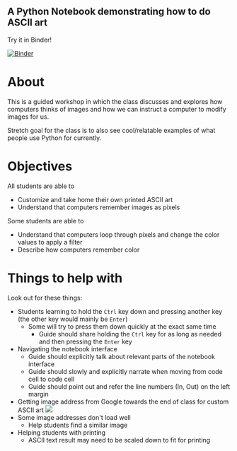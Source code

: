 ## A Python Notebook demonstrating how to do ASCII art

Try it in Binder!

[![Binder](https://mybinder.org/badge.svg)](https://mybinder.org/v2/gh/codeparkhouston/ascii-art/master?filepath=ASCII-Art.ipynb)

# About

This is a guided workshop in which the class discusses and explores how computers thinks of images and how we can instruct a computer to modify images for us.

Stretch goal for the class is to also see cool/relatable examples of what people use Python for currently.

# Objectives

All students are able to
- Customize and take home their own printed ASCII art
- Understand that computers remember images as pixels

Some students are able to
- Understand that computers loop through pixels and change the color values to apply a filter
- Describe how computers remember color

# Things to help with

Look out for these things:

- Students learning to hold the `Ctrl` key down and pressing another key (the other key would mainly be `Enter`)
  - Some will try to press them down quickly at the exact same time
    - Guide should share holding the `Ctrl` key for as long as needed and then pressing the `Enter` key
- Navigating the notebook interface
  - Guide should explicitly talk about relevant parts of the notebook interface
  - Guide should slowly and explicitly narrate when moving from code cell to code cell
  - Guide should point out and refer the line numbers (In, Out) on the left margin
- Getting image address from Google towards the end of class for custom ASCII art
  ![](./assets/image.gif)
- Some image addresses don't load well
  - Help students find a similar image
- Helping students with printing
  - ASCII text result may need to be scaled down to fit for printing
